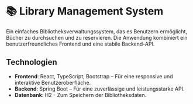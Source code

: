 # 📚 Library Management System

Ein einfaches Bibliotheksverwaltungssystem, das es Benutzern ermöglicht, Bücher zu durchsuchen und zu reservieren. Die Anwendung kombiniert ein benutzerfreundliches Frontend und eine stabile Backend-API.

## Technologien

- **Frontend**: React, TypeScript, Bootstrap – Für eine responsive und interaktive Benutzeroberfläche.
- **Backend**: Spring Boot – Für eine zuverlässige und leistungsstarke API.
- **Datenbank**: H2 - Zum Speichern der Bibliotheksdaten.
